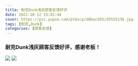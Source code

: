 ```yaml
---
title: 耐克Dunk浅灰顾客反馈好评
date: 2021-10-12 15:01:44
cover: https://pic.yupoo.com/ptbxcp/d8bacd55/d5555136.jpg
tags: [耐克,Dunk]
categories: [顾客反馈]
---
```


###  耐克Dunk浅灰顾客反馈好评，感谢老板！
![](https://pic.yupoo.com/ptbxcp/f2024b86/8cceb86f.jpg)
![](https://pic.yupoo.com/ptbxcp/d8bacd55/d5555136.jpg)
